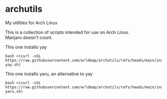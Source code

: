# archutils
My utilities for Arch Linux

This is a collection of scripts intended for use on Arch Linux.<br>
Manjaro doesn't count.

This one installs yay
```shell
bash <(curl -sSL https://raw.githubusercontent.com/wrldmap/archutils/refs/heads/main/install-yay.sh)
```

This one installs yaru, an alternative to yay
```shell
bash <(curl -sSL https://raw.githubusercontent.com/wrldmap/archutils/refs/heads/main/install-yaru.sh)
```

